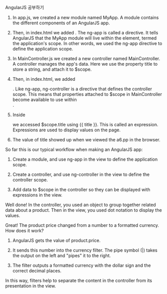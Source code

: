 AngularJS 공부하기


1. In app.js, we created a new module named MyApp. A module contains the different components of an AngularJS app.

2. Then, in index.html we added <body ng-app="myApp">. The ng-app is called a directive. It tells AngularJS that the MyApp module will live within the <body> element, termed the application's scope. In other words, we used the ng-app directive to define the application scope.

3. In MainController.js we created a new controller named MainController. A controller manages the app's data. Here we use the property title to store a string, and attach it to $scope.

4. Then, in index.html, we added <div class="main" ng-controller="MainController">. Like ng-app, ng-controller is a directive that defines the controller scope. This means that properties attached to $scope in MainController become available to use within <div class="main">.

5. Inside <div class="main"> we accessed $scope.title using {{ title }}. This is called an expression. Expressions are used to display values on the page.

6. The value of title showed up when we viewed the a6.pp in the browser.

So far this is our typical workflow when making an AngularJS app:

1. Create a module, and use ng-app in the view to define the application scope.

2. Create a controller, and use ng-controller in the view to define the controller scope.

3. Add data to $scope in the controller so they can be displayed with expressions in the view.

Well done! In the controller, you used an object to group together related data about a product. Then in the view, you used dot notation to display the values.

Great! The product price changed from a number to a formatted currency. How does it work?

1. AngularJS gets the value of product.price.

2. It sends this number into the currency filter. The pipe symbol (|) takes the output on the left and "pipes" it to the right.

3. The filter outputs a formatted currency with the dollar sign and the correct decimal places.

In this way, filters help to separate the content in the controller from its presentation in the view.